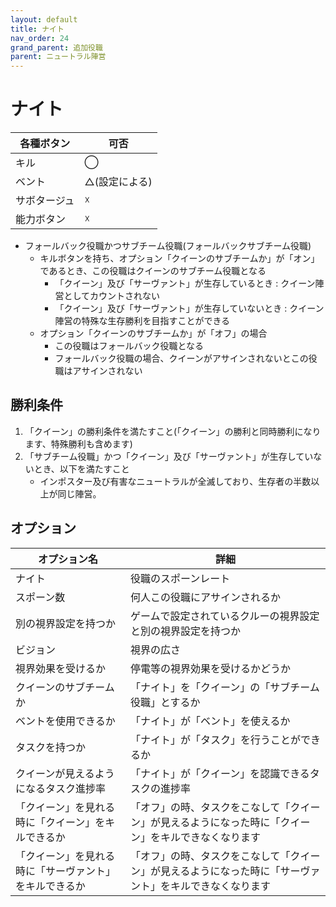 ```yaml
---
layout: default
title: ナイト
nav_order: 24
grand_parent: 追加役職
parent: ニュートラル陣営
---
```



# ナイト

|  各種ボタン |  可否  |
| ---- | ---- |
|  キル  | ◯ |
|  ベント  | △(設定による) |
|  サボタージュ  | ☓ |
|  能力ボタン  | ☓ |

- フォールバック役職かつサブチーム役職(フォールバックサブチーム役職)
  - キルボタンを持ち、オプション「クイーンのサブチームか」が「オン」であるとき、この役職はクイーンのサブチーム役職となる
    - 「クイーン」及び「サーヴァント」が生存しているとき : クイーン陣営としてカウントされない　
    - 「クイーン」及び「サーヴァント」が生存していないとき : クイーン陣営の特殊な生存勝利を目指すことができる
  - オプション「クイーンのサブチームか」が「オフ」の場合
    - この役職はフォールバック役職となる
    - フォールバック役職の場合、クイーンがアサインされないとこの役職はアサインされない

## 勝利条件
1. 「クイーン」の勝利条件を満たすこと(「クイーン」の勝利と同時勝利になります、特殊勝利も含めます)
2. 「サブチーム役職」かつ「クイーン」及び「サーヴァント」が生存していないとき、以下を満たすこと
   - インポスター及び有害なニュートラルが全滅しており、生存者の半数以上が同じ陣営。

## オプション

|  オプション名 |  詳細  |
| ---- | ---- |
|  ナイト  | 役職のスポーンレート |
|  スポーン数  | 何人この役職にアサインされるか |
|  別の視界設定を持つか  |  ゲームで設定されているクルーの視界設定と別の視界設定を持つか  |
|  ビジョン  |  視界の広さ  |
|  視界効果を受けるか  |  停電等の視界効果を受けるかどうか  |
|  クイーンのサブチームか  |  「ナイト」を「クイーン」の「サブチーム役職」とするか  |
| ベントを使用できるか | 「ナイト」が「ベント」を使えるか |
| タスクを持つか | 「ナイト」が「タスク」を行うことができるか |
| クイーンが見えるようになるタスク進捗率  | 「ナイト」が「クイーン」を認識できるタスクの進捗率  |
| 「クイーン」を見れる時に「クイーン」をキルできるか | 「オフ」の時、タスクをこなして「クイーン」が見えるようになった時に「クイーン」をキルできなくなります |
| 「クイーン」を見れる時に「サーヴァント」をキルできるか | 「オフ」の時、タスクをこなして「クイーン」が見えるようになった時に「サーヴァント」をキルできなくなります |
